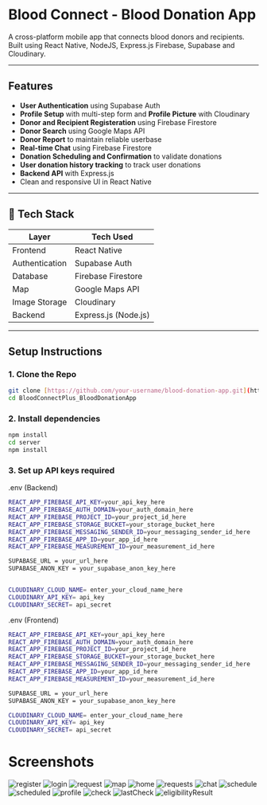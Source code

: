 # Blood Connect - Blood Donation App

A cross-platform mobile app that connects blood donors and recipients. Built using React Native, NodeJS, Express.js Firebase, Supabase and Cloudinary.

---

## Features

- **User Authentication** using Supabase Auth
- **Profile Setup** with multi-step form and **Profile Picture** with Cloudinary
- **Donor and Recipient Registeration** using Firebase Firestore
- **Donor Search** using Google Maps API 
- **Donor Report** to maintain reliable userbase
- **Real-time Chat** using Firebase Firestore
- **Donation Scheduling and Confirmation** to validate donations
- **User donation history tracking** to track user donations
- **Backend API** with Express.js
- Clean and responsive UI in React Native

---

## 🧱 Tech Stack

| Layer         | Tech Used                       |
|---------------|---------------------------------|
| Frontend      | React Native                    |
| Authentication| Supabase Auth                   |
| Database      | Firebase Firestore              |
| Map           | Google Maps API                 |
| Image Storage | Cloudinary                      |
| Backend       | Express.js (Node.js)            |

---


## Setup Instructions

### 1. Clone the Repo
```bash
git clone [https://github.com/your-username/blood-donation-app.git](https://github.com/Akb-25/BloodConnectPlus_BloodDonationApp)
cd BloodConnectPlus_BloodDonationApp
```

### 2. Install dependencies
```bash
npm install
cd server
npm install
```

### 3. Set up API keys required
.env (Backend)
```bash
REACT_APP_FIREBASE_API_KEY=your_api_key_here
REACT_APP_FIREBASE_AUTH_DOMAIN=your_auth_domain_here
REACT_APP_FIREBASE_PROJECT_ID=your_project_id_here
REACT_APP_FIREBASE_STORAGE_BUCKET=your_storage_bucket_here
REACT_APP_FIREBASE_MESSAGING_SENDER_ID=your_messaging_sender_id_here
REACT_APP_FIREBASE_APP_ID=your_app_id_here
REACT_APP_FIREBASE_MEASUREMENT_ID=your_measurement_id_here

SUPABASE_URL = your_url_here
SUPABASE_ANON_KEY = your_supabase_anon_key_here


CLOUDINARY_CLOUD_NAME= enter_your_cloud_name_here
CLOUDINARY_API_KEY= api_key
CLOUDINARY_SECRET= api_secret
```
.env (Frontend)
```bash
REACT_APP_FIREBASE_API_KEY=your_api_key_here
REACT_APP_FIREBASE_AUTH_DOMAIN=your_auth_domain_here
REACT_APP_FIREBASE_PROJECT_ID=your_project_id_here
REACT_APP_FIREBASE_STORAGE_BUCKET=your_storage_bucket_here
REACT_APP_FIREBASE_MESSAGING_SENDER_ID=your_messaging_sender_id_here
REACT_APP_FIREBASE_APP_ID=your_app_id_here
REACT_APP_FIREBASE_MEASUREMENT_ID=your_measurement_id_here

SUPABASE_URL = your_url_here
SUPABASE_ANON_KEY = your_supabase_anon_key_here

CLOUDINARY_CLOUD_NAME= enter_your_cloud_name_here
CLOUDINARY_API_KEY= api_key
CLOUDINARY_SECRET= api_secret
```

# Screenshots

![register](https://github.com/user-attachments/assets/143810cd-9769-46ad-8e5a-1e237347db38)
![login](https://github.com/user-attachments/assets/9489e1ef-c062-4266-8441-d85a96546503)
![request](https://github.com/user-attachments/assets/823c5392-c5bd-4cbe-9e36-3cd4714f680b)
![map](https://github.com/user-attachments/assets/b4074094-c660-460d-b279-2cc06f683c5d)
![home](https://github.com/user-attachments/assets/40e907a8-1f50-47c7-95b2-c2da7db8242a)
![requests](https://github.com/user-attachments/assets/c9519aa7-375f-47ce-9837-8b36a5a93747)
![chat](https://github.com/user-attachments/assets/93a58474-a4fb-483a-96f0-3964e7e2eca8)
![schedule](https://github.com/user-attachments/assets/6e221059-c53b-480d-9387-29db4a127ed4)
![scheduled](https://github.com/user-attachments/assets/07bcb55b-3072-454b-bee3-abac63835a2b)
![profile](https://github.com/user-attachments/assets/82fa3eb1-8a60-479c-b88d-9579404e2222)
![check](https://github.com/user-attachments/assets/fb3a331d-e7fa-4fa8-9980-f01aa4451787)
![lastCheck](https://github.com/user-attachments/assets/679b98ff-4fe4-44c9-9890-f260bfec69a0)
![eligibilityResult](https://github.com/user-attachments/assets/7aa010fb-1fdf-4895-9181-1a0f2f7ee27d)

